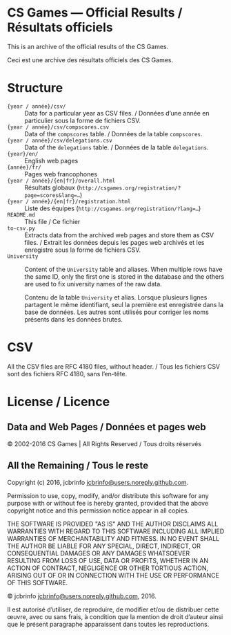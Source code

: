# CS Games — Official Results / Résultats officiels
This is an archive of the official results of the CS Games.

Ceci est une archive des résultats officiels des CS Games.

# Structure
<dl>
	<dt><code>{year / année}/csv/</code></dt><dd>
		Data for a particular year as CSV files. /
		Données d’une année en particulier sous la forme de fichiers CSV.
	</dd>
	<dt><code>{year / année}/csv/compscores.csv</code></dt><dd>
		Data of the <code>compscores</code> table. /
		Données de la table <code>compscores</code>.
	</dd>
	<dt><code>{year / année}/csv/delegations.csv</code></dt><dd>
		Data of the <code>delegations</code> table. /
		Données de la table <code>delegations</code>.
	</dd>
	<dt><code>{year}/en/</code></dt><dd>English web pages</dd>
	<dt><code>{année}/fr/</code></dt><dd>Pages web francophones</dd>
	<dt><code>{year / année}/{en|fr}/overall.html</code></dt><dd>
		Résultats globaux (<code>http://csgames.org/registration/?page=scores&lang=…</code>)
	</dd>
	<dt><code>{year / année}/{en|fr}/registration.html</code></dt><dd>
		Liste des équipes (<code>http://csgames.org/registration/?lang=…</code>)
	</dd>
	<dt><code>README.md</code></dt><dd>This file / Ce fichier</dd>
	<dt><code>to-csv.py</code></dt><dd>
		Extracts data from the archived web pages and store them as CSV files. /
		Extrait les données depuis les pages web archivés et les enregistre sous
		la forme de fichiers CSV.
	</dd>
	<dt><code>University</code></dt><dd>
		<p>Content of the <code>University</code> table and aliases.
		When multiple rows have the same ID, only the first one is stored
		in the database and the others are used to fix university names of the
		raw data.</p>
		<p>Contenu de la table <code>University</code> et alias. Lorsque
		plusieurs lignes partagent le même identifiant, seul la première est
		enregistrée dans la base de données. Les autres sont utilisés pour
		corriger les noms présents dans les données brutes.</p>
	</dd>
</dl>

# CSV
All the CSV files are RFC 4180 files, without header. /
Tous les fichiers CSV sont des fichiers RFC 4180, sans l’en-tête.

# License / Licence
## Data and Web Pages / Données et pages web
© 2002-2016 CS Games | All Rights Reserved / Tous droits réservés

## All the Remaining / Tous le reste
Copyright (c) 2016, jcbrinfo <jcbrinfo@users.noreply.github.com>.

Permission to use, copy, modify, and/or distribute this software for any
purpose with or without fee is hereby granted, provided that the above
copyright notice and this permission notice appear in all copies.

THE SOFTWARE IS PROVIDED "AS IS" AND THE AUTHOR DISCLAIMS ALL WARRANTIES
WITH REGARD TO THIS SOFTWARE INCLUDING ALL IMPLIED WARRANTIES OF
MERCHANTABILITY AND FITNESS. IN NO EVENT SHALL THE AUTHOR BE LIABLE FOR
ANY SPECIAL, DIRECT, INDIRECT, OR CONSEQUENTIAL DAMAGES OR ANY DAMAGES
WHATSOEVER RESULTING FROM LOSS OF USE, DATA OR PROFITS, WHETHER IN AN
ACTION OF CONTRACT, NEGLIGENCE OR OTHER TORTIOUS ACTION, ARISING OUT OF
OR IN CONNECTION WITH THE USE OR PERFORMANCE OF THIS SOFTWARE.

© jcbrinfo <jcbrinfo@users.noreply.github.com>, 2016.

Il est autorisé d’utiliser, de reproduire, de modifier et/ou de distribuer
cette œuvre, avec ou sans frais, à condition que la mention de droit d’auteur
ainsi que le présent paragraphe apparaissent dans toutes les reproductions.
